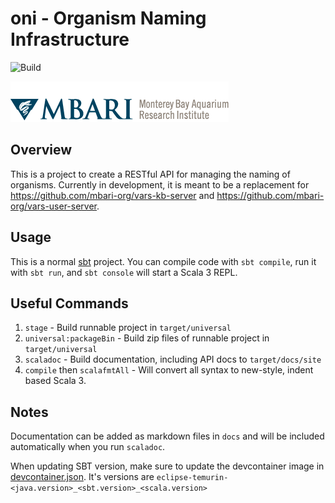 # oni - Organism Naming Infrastructure

![Build](https://github.com/mbari-org/oni/actions/workflows/test.yml/badge.svg)

![MBARI logo](oni/src/docs/_assets/images/logo-mbari-3b.png)

## Overview

This is a project to create a RESTful API for managing the naming of organisms. Currently in development, it is meant to be a replacement for <https://github.com/mbari-org/vars-kb-server> and <https://github.com/mbari-org/vars-user-server>. 

## Usage

This is a normal [sbt](https://www.scala-sbt.org) project. You can compile code with `sbt compile`, run it with `sbt run`, and `sbt console` will start a Scala 3 REPL.

## Useful Commands

1. `stage` - Build runnable project in `target/universal`
2. `universal:packageBin` - Build zip files of runnable project in `target/universal`
3. `scaladoc` - Build documentation, including API docs to `target/docs/site`
4. `compile` then `scalafmtAll` - Will convert all syntax to new-style, indent based Scala 3.


## Notes

Documentation can be added as markdown files in `docs` and will be included automatically when you run `scaladoc`.

When updating SBT version, make sure to update the devcontainer image in [devcontainer.json](.devcontainer/devcontainer.json). It's versions are `eclipse-temurin-<java.version>_<sbt.version>_<scala.version>`

